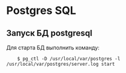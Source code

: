 # Postgres SQL
## Запуск БД postgresql
Для старта БД выполнить команду:
```
	$ pg_ctl -D /usr/local/var/postgres -l /usr/local/var/postgres/server.log start
```